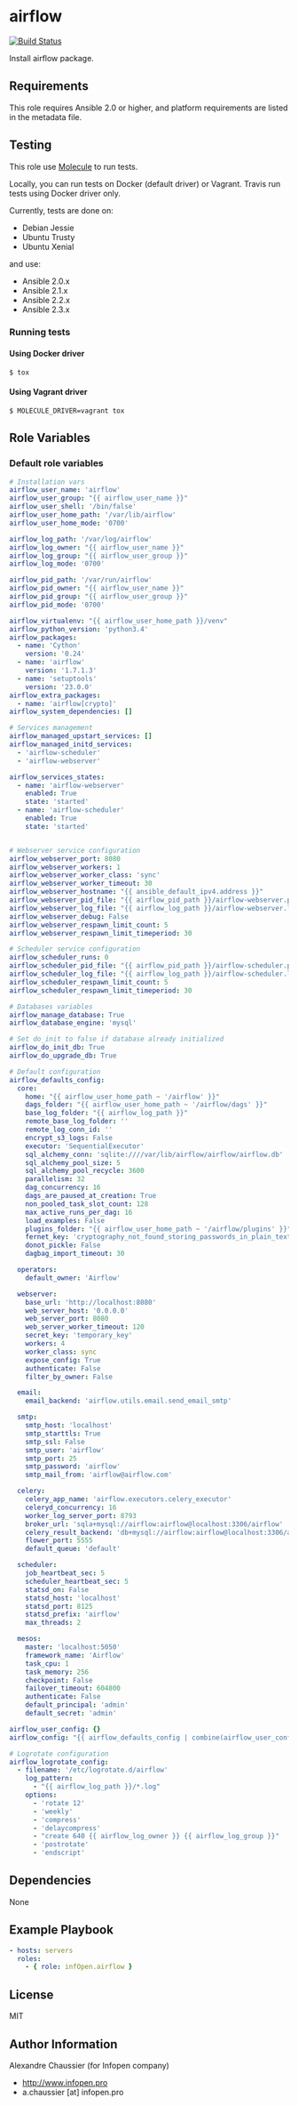 # airflow

[![Build Status](https://travis-ci.org/infOpen/ansible-role-airflow.svg?branch=master)](https://travis-ci.org/infOpen/ansible-role-airflow)

Install airflow package.

## Requirements

This role requires Ansible 2.0 or higher,
and platform requirements are listed in the metadata file.

## Testing

This role use [Molecule](https://github.com/metacloud/molecule/) to run tests.

Locally, you can run tests on Docker (default driver) or Vagrant.
Travis run tests using Docker driver only.

Currently, tests are done on:
- Debian Jessie
- Ubuntu Trusty
- Ubuntu Xenial

and use:
- Ansible 2.0.x
- Ansible 2.1.x
- Ansible 2.2.x
- Ansible 2.3.x

### Running tests

#### Using Docker driver

```
$ tox
```

#### Using Vagrant driver

```
$ MOLECULE_DRIVER=vagrant tox
```

## Role Variables

### Default role variables

``` yaml
# Installation vars
airflow_user_name: 'airflow'
airflow_user_group: "{{ airflow_user_name }}"
airflow_user_shell: '/bin/false'
airflow_user_home_path: '/var/lib/airflow'
airflow_user_home_mode: '0700'

airflow_log_path: '/var/log/airflow'
airflow_log_owner: "{{ airflow_user_name }}"
airflow_log_group: "{{ airflow_user_group }}"
airflow_log_mode: '0700'

airflow_pid_path: '/var/run/airflow'
airflow_pid_owner: "{{ airflow_user_name }}"
airflow_pid_group: "{{ airflow_user_group }}"
airflow_pid_mode: '0700'

airflow_virtualenv: "{{ airflow_user_home_path }}/venv"
airflow_python_version: 'python3.4'
airflow_packages:
  - name: 'Cython'
    version: '0.24'
  - name: 'airflow'
    version: '1.7.1.3'
  - name: 'setuptools'
    version: '23.0.0'
airflow_extra_packages:
  - name: 'airflow[crypto]'
airflow_system_dependencies: []

# Services management
airflow_managed_upstart_services: []
airflow_managed_initd_services:
  - 'airflow-scheduler'
  - 'airflow-webserver'

airflow_services_states:
  - name: 'airflow-webserver'
    enabled: True
    state: 'started'
  - name: 'airflow-scheduler'
    enabled: True
    state: 'started'


# Webserver service configuration
airflow_webserver_port: 8080
airflow_webserver_workers: 1
airflow_webserver_worker_class: 'sync'
airflow_webserver_worker_timeout: 30
airflow_webserver_hostname: "{{ ansible_default_ipv4.address }}"
airflow_webserver_pid_file: "{{ airflow_pid_path }}/airflow-webserver.pid"
airflow_webserver_log_file: "{{ airflow_log_path }}/airflow-webserver.log"
airflow_webserver_debug: False
airflow_webserver_respawn_limit_count: 5
airflow_webserver_respawn_limit_timeperiod: 30

# Scheduler service configuration
airflow_scheduler_runs: 0
airflow_scheduler_pid_file: "{{ airflow_pid_path }}/airflow-scheduler.pid"
airflow_scheduler_log_file: "{{ airflow_log_path }}/airflow-scheduler.log"
airflow_scheduler_respawn_limit_count: 5
airflow_scheduler_respawn_limit_timeperiod: 30

# Databases variables
airflow_manage_database: True
airflow_database_engine: 'mysql'

# Set do_init to false if database already initialized
airflow_do_init_db: True
airflow_do_upgrade_db: True

# Default configuration
airflow_defaults_config:
  core:
    home: "{{ airflow_user_home_path ~ '/airflow' }}"
    dags_folder: "{{ airflow_user_home_path ~ '/airflow/dags' }}"
    base_log_folder: "{{ airflow_log_path }}"
    remote_base_log_folder: ''
    remote_log_conn_id: ''
    encrypt_s3_logs: False
    executor: 'SequentialExecutor'
    sql_alchemy_conn: 'sqlite:////var/lib/airflow/airflow/airflow.db'
    sql_alchemy_pool_size: 5
    sql_alchemy_pool_recycle: 3600
    parallelism: 32
    dag_concurrency: 16
    dags_are_paused_at_creation: True
    non_pooled_task_slot_count: 128
    max_active_runs_per_dag: 16
    load_examples: False
    plugins_folder: "{{ airflow_user_home_path ~ '/airflow/plugins' }}"
    fernet_key: 'cryptography_not_found_storing_passwords_in_plain_text'
    donot_pickle: False
    dagbag_import_timeout: 30

  operators:
    default_owner: 'Airflow'

  webserver:
    base_url: 'http://localhost:8080'
    web_server_host: '0.0.0.0'
    web_server_port: 8080
    web_server_worker_timeout: 120
    secret_key: 'temporary_key'
    workers: 4
    worker_class: sync
    expose_config: True
    authenticate: False
    filter_by_owner: False

  email:
    email_backend: 'airflow.utils.email.send_email_smtp'

  smtp:
    smtp_host: 'localhost'
    smtp_starttls: True
    smtp_ssl: False
    smtp_user: 'airflow'
    smtp_port: 25
    smtp_password: 'airflow'
    smtp_mail_from: 'airflow@airflow.com'

  celery:
    celery_app_name: 'airflow.executors.celery_executor'
    celeryd_concurrency: 16
    worker_log_server_port: 8793
    broker_url: 'sqla+mysql://airflow:airflow@localhost:3306/airflow'
    celery_result_backend: 'db+mysql://airflow:airflow@localhost:3306/airflow'
    flower_port: 5555
    default_queue: 'default'

  scheduler:
    job_heartbeat_sec: 5
    scheduler_heartbeat_sec: 5
    statsd_on: False
    statsd_host: 'localhost'
    statsd_port: 8125
    statsd_prefix: 'airflow'
    max_threads: 2

  mesos:
    master: 'localhost:5050'
    framework_name: 'Airflow'
    task_cpu: 1
    task_memory: 256
    checkpoint: False
    failover_timeout: 604800
    authenticate: False
    default_principal: 'admin'
    default_secret: 'admin'

airflow_user_config: {}
airflow_config: "{{ airflow_defaults_config | combine(airflow_user_config) }}"

# Logrotate configuration
airflow_logrotate_config:
  - filename: '/etc/logrotate.d/airflow'
    log_pattern:
      - "{{ airflow_log_path }}/*.log"
    options:
      - 'rotate 12'
      - 'weekly'
      - 'compress'
      - 'delaycompress'
      - "create 640 {{ airflow_log_owner }} {{ airflow_log_group }}"
      - 'postrotate'
      - 'endscript'
```

## Dependencies

None

## Example Playbook

``` yaml
- hosts: servers
  roles:
    - { role: infOpen.airflow }
```

## License

MIT

## Author Information

Alexandre Chaussier (for Infopen company)
- http://www.infopen.pro
- a.chaussier [at] infopen.pro
